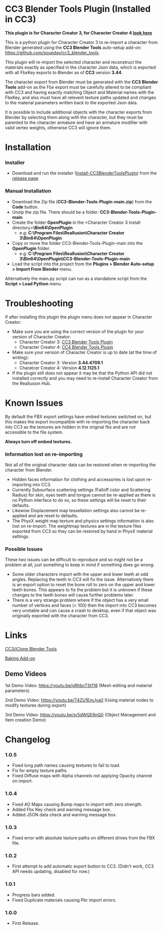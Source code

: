 # CC3 Blender Tools Plugin (Installed in CC3)

**This plugin is for Character Creator 3, for Character Creator 4 [look here](https://github.com/soupday/CC4-Blender-Tools-Plugin)**


This is a python plugin for Character Creator 3 to re-import a character from Blender generated using the **CC3 Blender Tools** auto-setup add-on: https://github.com/soupday/cc3_blender_tools.

This plugin will re-import the selected character and reconstruct the materials exactly as specified in the character Json data, which is exported with all FbxKey exports to Blender as of **CC3** version **3.44**.

The character export from Blender must be generated with the **CC3 Blender Tools** add-on as the Fbx export must be carefully altered to be compliant with CC3 and having exactly matching Object and Material names with the FbxKey, and also must have all relevent texture paths updated and changes to the material parameters written back to the exported Json data.

It is possible to include additional objects with the character exports from Blender by selecting them along with the character, but they must be parented to the character armature and have an armature modifier with valid vertex weights, otherwise CC3 will ignore them.

Installation
============

### Installer
- Download and run the installer ([Install-CC3BlenderToolsPlugin](https://github.com/soupday/CC3-Blender-Tools-Plugin/releases/download/1_0_4/Install-CC3BlenderToolsPlugin-1.0.4.exe)) from the [release page](https://github.com/soupday/CC3-Blender-Tools-Plugin/releases)

### Manual Installation
- Download the Zip file (__CC3-Blender-Tools-Plugin-main.zip__) from the **Code** button.
- Unzip the zip file. There should be a folder: **CC3-Blender-Tools-Plugin-main**
- Create the folder **OpenPlugin** in the <Character Creator 3 install directory>**\Bin64\OpenPlugin**
    - e.g: **C:\Program Files\Reallusion\Character Creator 3\Bin64\OpenPlugin**
- Copy or move the folder CC3-Blender-Tools-Plugin-main into the **OpenPlugin** folder.
    - e.g: **C:\Program Files\Reallusion\Character Creator 3\Bin64\OpenPlugin\CC3-Blender-Tools-Plugin-main**
- Load the script into the project from the **Plugins > Blender Auto-setup > Import From Blender** menu.

Alternatively the main.py script can run as a standalone script from the **Script > Load Python** menu.

Troubleshooting
===============

If after installing this plugin the plugin menu does not appear in Character Creator:

- Make sure you are using the correct version of the plugin for your version of Character Creator:
    - Character Creator 3: [CC3 Blender Tools Plugin](https://github.com/soupday/CC3-Blender-Tools-Plugin)
    - Character Creator 4: [CC4 Blender Tools Plugin](https://github.com/soupday/CC4-Blender-Tools-Plugin)
- Make sure your version of Character Creator is up to date (at the time of writing):
    - Character Creator 3: Version **3.44.4709.1**
    - Charatcer Creator 4: Version **4.12.1125.1**
- If the plugin still does not appear it may be that the Python API did not installed correctly and you may need to re-install Character Creator from the Reallusion Hub.

Known Issues
============

By default the FBX export settings have embed textures switched on, but this makes the export incompatible with re-importing the character back into CC3 as the textures are hidden in the original fbx and are not accessible to the file system.

**Always turn off embed textures.**

### Information lost on re-importing

Not all of the original character data can be restored when re-importing the character from Blender.

- Hidden faces information for clothing and accessories is lost upon re-importing into CC3.
- Currently Subsurface scattering settings (Falloff color and Scattering Radius) for skin, eyes teeth and tongue cannot be re-applied as there is no Python interface to do so, so these settings will be reset to their defaults.
- Likewise Displacement map tessellation settings also cannot be re-applied and are reset to defaults.
- The PhysX weight map texture and physics settings information is also lost on re-import. The weightmap textures are in the texture files exported from CC3 so they can be restored by hand in PhysX material settings.

### Possible Issues

These two issues can be difficult to reproduce and so might not be a problem at all, just something to keep in mind if something does go wrong:
- Some older characters import with the upper and lower teeth at odd angles. Replacing the teeth in CC3 will fix the issue. Alternatively there is an export option to reset the bone roll to zero on the upper and lower teeth bones. This appears to fix the problem but it is unknown if these changes to the teeth bones will cause further problems later.
- There is a very strange problem where if the object has a very small number of vertices and faces (< 100) then the import into CC3 becomes very unstable and can cause a crash to desktop, even if that object was originally exported with the character from CC3.

Links
=====

[CC3/iClone Blender Tools](https://github.com/soupday/cc3_blender_tools)

[Baking Add-on](https://github.com/soupday/cc3_blender_bake)

## Demo Videos

1st Demo Video: https://youtu.be/gRhbcTSt118
(Mesh editing and material parameters)

2nd Demo Video: https://youtu.be/T4ZU1EmJya0
(Using material nodes to modify textures during export)

3rd Demo Video: https://youtu.be/sr5dWQE6nQ0
(Object Management and Item creation Demo)

Changelog
=========

### 1.0.5
- Fixed long path names causing textures to fail to load.
- Fix for empty texture paths.
- Fixed Diffuse maps with Alpha channels not applying Opacity channel on import.

### 1.0.4
- Fixed AO Maps causing Bump maps to import with zero strength.
- Added Fbx Key check and warning message box.
- Added JSON data check and warning message box.

### 1.0.3
- Fixed error with absolute texture paths on different drives from the FBX file.

### 1.0.2
- First attempt to add automatic export button to CC3. (Didn't work, CC3 API needs updating, disabled for now.)

### 1.0.1
- Progress bars added.
- Fixed Duplicate materials causing Pbr import errors.

### 1.0.0
- First Release.



